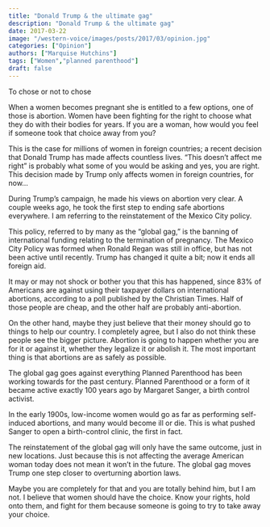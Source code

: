 ```yaml
---
title: "Donald Trump & the ultimate gag"
description: "Donald Trump & the ultimate gag"
date: 2017-03-22
image: "/western-voice/images/posts/2017/03/opinion.jpg"
categories: ["Opinion"]
authors: ["Marquise Hutchins"]
tags: ["Women","planned parenthood"]
draft: false
---
```

To chose or not to chose

When a women becomes pregnant she is entitled to a few options, one of those is abortion. Women have been fighting for the right to choose what they do with their bodies for years. If you are a woman, how would you feel if someone took that choice away from you?

This is the case for millions of women in foreign countries; a recent decision that Donald Trump has made affects countless lives. “This doesn’t affect me right” is probably what some of you would be asking and yes, you are right. This decision made by Trump only affects women in foreign countries, for now…

During Trump’s campaign, he made his views on abortion very clear. A couple weeks ago, he took the first step to ending safe abortions everywhere. I am referring to the reinstatement of the Mexico City policy.

This policy, referred to by many as the “global gag,” is the banning of international funding relating to the termination of pregnancy. The Mexico City Policy was formed when Ronald Regan was still in office, but has not been active until recently. Trump has changed it quite a bit; now it ends all foreign aid.

It may or may not shock or bother you that this has happened, since 83% of Americans are against using their taxpayer dollars on international abortions, according to a poll published by the Christian Times. Half of those people are cheap, and the other half are probably anti-abortion.

On the other hand, maybe they just believe that their money should go to things to help our country. I completely agree, but I also do not think these people see the bigger picture. Abortion is going to happen whether you are for it or against it, whether they legalize it or abolish it. The most important thing is that abortions are as safely as possible.

The global gag goes against everything Planned Parenthood has been working towards for the past century. Planned Parenthood or a form of it became active exactly 100 years ago by Margaret Sanger, a birth control activist.

In the early 1900s, low-income women would go as far as performing self-induced abortions, and many would become ill or die. This is what pushed Sanger to open a birth-control clinic, the first in fact.

The reinstatement of the global gag will only have the same outcome, just in new locations. Just because this is not affecting the average American woman today does not mean it won’t in the future. The global gag moves Trump one step closer to overturning abortion laws.

Maybe you are completely for that and you are totally behind him, but I am not. I believe that women should have the choice. Know your rights, hold onto them, and fight for them because someone is going to try to take away your choice.